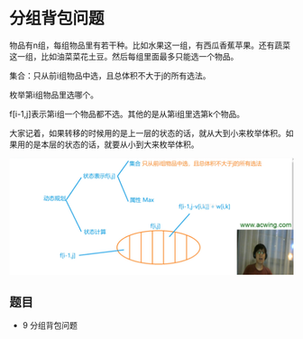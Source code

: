 # 分组背包问题

物品有n组，每组物品里有若干种。比如水果这一组，有西瓜香蕉苹果。还有蔬菜这一组，比如油菜菜花土豆。然后每组里面最多只能选一个物品。

集合：只从前i组物品中选，且总体积不大于j的所有选法。

枚举第i组物品里选哪个。

f[i-1,j]表示第i组一个物品都不选。其他的是从第i组里选第k个物品。

大家记着，如果转移的时候用的是上一层的状态的话，就从大到小来枚举体积。如果用的是本层的状态的话，就要从小到大来枚举体积。

![](imgs/1.png)

## 题目

- 9 分组背包问题
